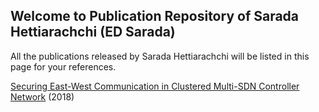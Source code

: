## Welcome to Publication Repository of Sarada Hettiarachchi (ED Sarada)

All the publications released by Sarada Hettiarachchi will be listed in this page for your references.

 [Securing East-West Communication in Clustered Multi-SDN Controller Network](https://github.com/edsarada/Publications/blob/master/Securing%20East-West%20Communication%20in%20Clustered%20Multi-SDN%20Controller%20Network.pdf) (2018)
